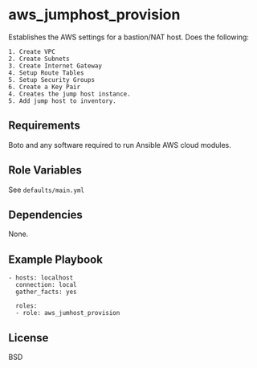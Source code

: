 aws_jumphost_provision
=========

Establishes the AWS settings for a bastion/NAT host. Does the following:

    1. Create VPC
    2. Create Subnets
    3. Create Internet Gateway
    4. Setup Route Tables
    5. Setup Security Groups
    6. Create a Key Pair
    4. Creates the jump host instance.
    5. Add jump host to inventory.

Requirements
------------

Boto and any software required to run Ansible AWS cloud modules.

Role Variables
--------------

See `defaults/main.yml`

Dependencies
------------

None.

Example Playbook
----------------


    - hosts: localhost
      connection: local
      gather_facts: yes

      roles:
      - role: aws_jumhost_provision

License
-------

BSD
